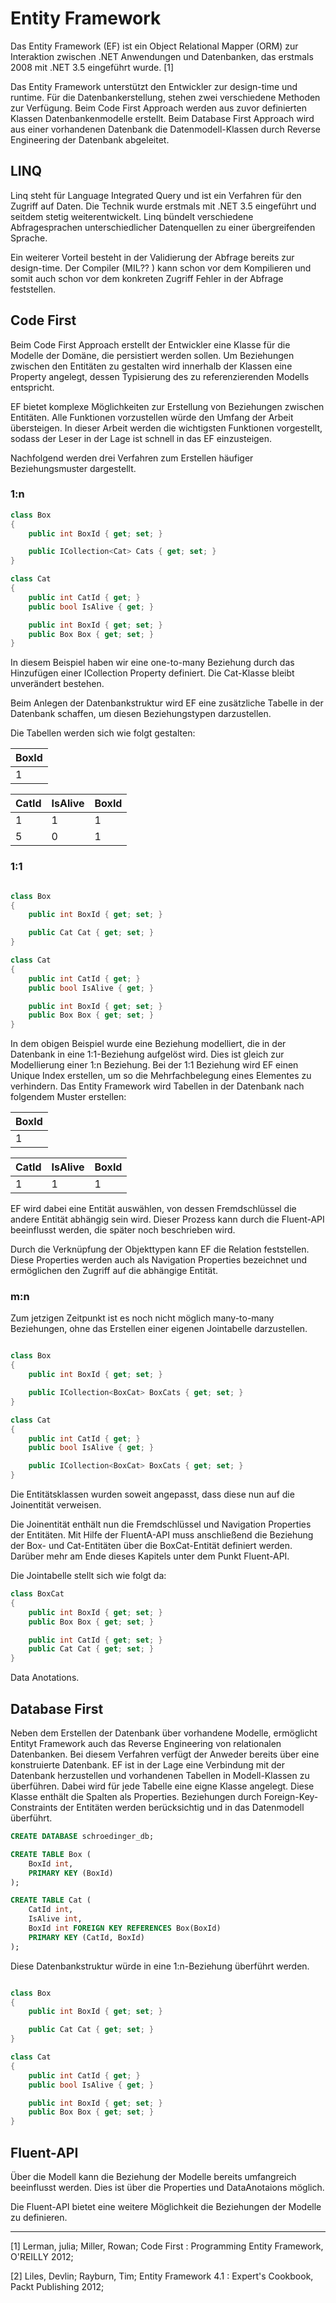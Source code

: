 # Entity Framework

Das Entity Framework (EF) ist ein Object Relational Mapper (ORM) zur Interaktion zwischen .NET Anwendungen und Datenbanken, das erstmals 2008 mit .NET 3.5 eingeführt wurde. [1]

Das Entity Framework unterstützt den Entwickler zur design-time und runtime.  Für die Datenbankerstellung, stehen zwei verschiedene Methoden zur Verfügung. Beim Code First Approach werden aus zuvor definierten Klassen Datenbankenmodelle erstellt. Beim Database First Approach wird aus einer vorhandenen Datenbank die Datenmodell-Klassen durch Reverse Engineering der Datenbank abgeleitet.

## LINQ

Linq steht für Language Integrated Query und ist ein Verfahren für den Zugriff auf Daten. Die Technik wurde erstmals mit .NET 3.5 eingeführt und seitdem stetig weiterentwickelt. Linq bündelt verschiedene Abfragesprachen unterschiedlicher Datenquellen zu einer übergreifenden Sprache.

Ein weiterer Vorteil besteht in der Validierung der Abfrage bereits zur design-time. Der Compiler (MIL?? ) kann schon vor dem Kompilieren und somit auch schon vor dem konkreten Zugriff Fehler in der Abfrage feststellen.

## Code First

Beim Code First Approach erstellt der Entwickler eine Klasse für die Modelle der Domäne, die persistiert werden sollen. Um Beziehungen zwischen den Entitäten zu gestalten wird innerhalb der Klassen eine Property angelegt, dessen Typisierung des zu referenzierenden Modells entspricht.

EF bietet komplexe Möglichkeiten zur Erstellung von Beziehungen zwischen Entitäten. Alle Funktionen vorzustellen würde den Umfang der Arbeit übersteigen. In dieser Arbeit werden die wichtigsten Funktionen vorgestellt, sodass der Leser in der Lage ist schnell in das EF einzusteigen.

Nachfolgend werden drei Verfahren zum Erstellen häufiger Beziehungsmuster dargestellt.

### 1:n

```c#
class Box
{
    public int BoxId { get; set; }

    public ICollection<Cat> Cats { get; set; }
}

class Cat
{
    public int CatId { get; }
    public bool IsAlive { get; }

    public int BoxId { get; set; }
    public Box Box { get; set; }
}
```

In diesem Beispiel haben wir eine one-to-many Beziehung durch das Hinzufügen einer ICollection Property definiert. Die Cat-Klasse bleibt unverändert bestehen.

Beim Anlegen der Datenbankstruktur wird EF eine zusätzliche Tabelle in der Datenbank schaffen, um diesen Beziehungstypen darzustellen.

Die Tabellen werden sich wie folgt gestalten:

| BoxId |
| ---   |
| 1     |

| CatId | IsAlive | BoxId |
| ---   | ---     | ---   |
| 1     | 1       | 1     |
| 5     | 0       | 1     |

### 1:1

```c#

class Box
{
    public int BoxId { get; set; }

    public Cat Cat { get; set; }
}

class Cat
{
    public int CatId { get; }
    public bool IsAlive { get; }

    public int BoxId { get; set; }
    public Box Box { get; set; }
}

```

In dem obigen Beispiel wurde eine Beziehung modelliert, die in der Datenbank in eine 1:1-Beziehung aufgelöst wird. Dies ist gleich zur Modellierung einer 1:n Beziehung. Bei der 1:1 Beziehung wird EF einen Unique Index erstellen, um so die Mehrfachbelegung eines Elementes zu verhindern. Das Entity Framework wird Tabellen in der Datenbank nach folgendem Muster erstellen:

| BoxId |
| ---   |
| 1     |

| CatId | IsAlive | BoxId |
| ---   | ---     | ---   |
| 1     | 1       | 1     |

EF wird dabei eine Entität auswählen, von dessen Fremdschlüssel die andere Entität abhängig sein wird. Dieser Prozess kann durch die Fluent-API beeinflusst werden, die später noch beschrieben wird.

Durch die Verknüpfung der Objekttypen kann EF die Relation feststellen. Diese Properties werden auch als Navigation Properties bezeichnet und ermöglichen den Zugriff auf die abhängige Entität.

### m:n

Zum jetzigen Zeitpunkt ist es noch nicht möglich many-to-many Beziehungen, ohne das Erstellen einer eigenen Jointabelle darzustellen.

```c#

class Box
{
    public int BoxId { get; set; }

    public ICollection<BoxCat> BoxCats { get; set; }
}

class Cat
{
    public int CatId { get; }
    public bool IsAlive { get; }

    public ICollection<BoxCat> BoxCats { get; set; }
}

```

Die Entitätsklassen wurden soweit angepasst, dass diese nun auf die Joinentität verweisen.

Die Joinentität enthält nun die Fremdschlüssel und Navigation Properties der Entitäten.
Mit Hilfe der FluentA-API muss anschließend die Beziehung der Box- und Cat-Entitäten über die BoxCat-Entität definiert werden. Darüber mehr am Ende dieses Kapitels unter dem Punkt Fluent-API.

Die Jointabelle stellt sich wie folgt da:

```c#
class BoxCat
{
    public int BoxId { get; set; }
    public Box Box { get; set; }

    public int CatId { get; set; }
    public Cat Cat { get; set; }
}

```

Data Anotations.

## Database First

Neben dem Erstellen der Datenbank über vorhandene Modelle, ermöglicht Entityt Framework auch das Reverse Engineering von relationalen Datenbanken. Bei diesem Verfahren verfügt der Anweder bereits über eine konstruierte Datenbank. EF ist in der Lage eine Verbindung mit der Datenbank herzustellen und vorhandenen Tabellen in Modell-Klassen zu überführen. Dabei wird für jede Tabelle eine eigne Klasse angelegt. Diese Klasse enthält die Spalten als Properties. Beziehungen durch Foreign-Key-Constraints der Entitäten werden berücksichtig und in das Datenmodell überführt.

```sql
CREATE DATABASE schroedinger_db;

CREATE TABLE Box (
    BoxId int,
    PRIMARY KEY (BoxId)
);

CREATE TABLE Cat (
    CatId int,
    IsAlive int,
    BoxId int FOREIGN KEY REFERENCES Box(BoxId)
    PRIMARY KEY (CatId, BoxId)
);

```

Diese Datenbankstruktur würde in eine 1:n-Beziehung überführt werden.

```c#

class Box
{
    public int BoxId { get; set; }

    public Cat Cat { get; set; }
}

class Cat
{
    public int CatId { get; }
    public bool IsAlive { get; }

    public int BoxId { get; set; }
    public Box Box { get; set; }
}

```

## Fluent-API

Über die Modell kann die Beziehung der Modelle bereits umfangreich beeinflusst werden. Dies ist über die Properties und DataAnotaions möglich.

Die Fluent-API bietet eine weitere Möglichkeit die Beziehungen der Modelle zu definieren.



---
[1] Lerman, julia; Miller, Rowan; Code First : Programming Entity Framework, O'REILLY 2012;

[2] Liles, Devlin; Rayburn, Tim; Entity Framework 4.1 : Expert's Cookbook, Packt Publishing 2012;
